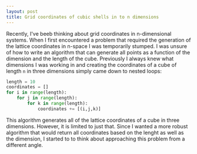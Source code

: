 ```yaml
---
layout: post
title: Grid coordinates of cubic shells in to n dimensions
---
```

Recently, I've beeb thinking about grid coordinates in n-dimensional systems. When I first encountered a problem that required the generation of the lattice coordinates in n-space I was temporarily stumped. I was unsure of how to write an algorithm that can generate all points as a function of the dimension and the length of the cube. Previously I always knew what dimensions I was working in and creating the coordinates of a cube of length `n` in three dimensions simply came down to nested loops:
```python
length = 10
coordinates = []
for i in range(length):
	for j in range(length):
		for k in range(length):
			coordinates += [(i,j,k)]		
```
This algorithm generates all of the lattice coordinates of a cube in three dimensions. However, it is limited to just that. Since I wanted a more robust algorithm that would return all coordinates based on the lenght as well as the dimension, I started to to think about approaching this problem from a different angle.
